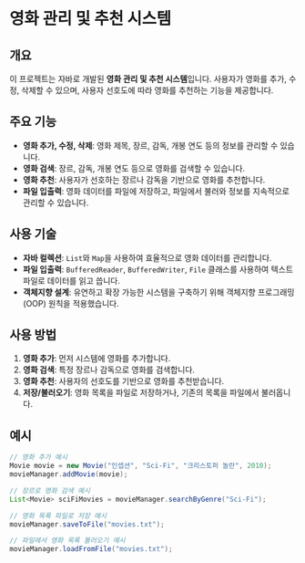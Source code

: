 # 영화 관리 및 추천 시스템

## 개요
이 프로젝트는 자바로 개발된 **영화 관리 및 추천 시스템**입니다. 사용자가 영화를 추가, 수정, 삭제할 수 있으며, 사용자 선호도에 따라 영화를 추천하는 기능을 제공합니다.

## 주요 기능
- **영화 추가, 수정, 삭제**: 영화 제목, 장르, 감독, 개봉 연도 등의 정보를 관리할 수 있습니다.
- **영화 검색**: 장르, 감독, 개봉 연도 등으로 영화를 검색할 수 있습니다.
- **영화 추천**: 사용자가 선호하는 장르나 감독을 기반으로 영화를 추천합니다.
- **파일 입출력**: 영화 데이터를 파일에 저장하고, 파일에서 불러와 정보를 지속적으로 관리할 수 있습니다.

## 사용 기술
- **자바 컬렉션**: `List`와 `Map`을 사용하여 효율적으로 영화 데이터를 관리합니다.
- **파일 입출력**: `BufferedReader`, `BufferedWriter`, `File` 클래스를 사용하여 텍스트 파일로 데이터를 읽고 씁니다.
- **객체지향 설계**: 유연하고 확장 가능한 시스템을 구축하기 위해 객체지향 프로그래밍(OOP) 원칙을 적용했습니다.

## 사용 방법
1. **영화 추가**: 먼저 시스템에 영화를 추가합니다.
2. **영화 검색**: 특정 장르나 감독으로 영화를 검색합니다.
3. **영화 추천**: 사용자의 선호도를 기반으로 영화를 추천받습니다.
4. **저장/불러오기**: 영화 목록을 파일로 저장하거나, 기존의 목록을 파일에서 불러옵니다.

## 예시
```java
// 영화 추가 예시
Movie movie = new Movie("인셉션", "Sci-Fi", "크리스토퍼 놀란", 2010);
movieManager.addMovie(movie);

// 장르로 영화 검색 예시
List<Movie> sciFiMovies = movieManager.searchByGenre("Sci-Fi");

// 영화 목록 파일로 저장 예시
movieManager.saveToFile("movies.txt");

// 파일에서 영화 목록 불러오기 예시
movieManager.loadFromFile("movies.txt");
